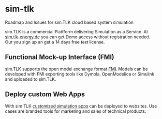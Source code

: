 # sim-tlk
Roadmap and Issues for sim.TLK cloud based system simulation

sim.TLK is a commercial Plattform delivering Simulation as a Service.
At [sim.tlk-energy.de](https://sim.tlk-energy.de/) you can get Demo access without registration needed.
Our you sign up an get a 14 days free test license.

## Functional Mock-up Interface (FMI)
sim.TLK supports the open model exchange format [FMI](https://fmi-standard.org/).
Models can be developed with FMI exporting tools like Dymola, OpenModelica or Simulink and uploaded to sim.TLK.

## Deploy custom Web Apps
With sim.TLK [customized simulation apps](https://tlk-energy.de/en/software/apps) can be deployed to websites.
Use cases are branded tools for marketing and sales of technical products.
